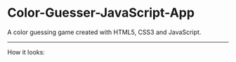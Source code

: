 # Color-Guesser-JavaScript-App
A color guessing game created with HTML5, CSS3 and JavaScript.

______________

How it looks: 


